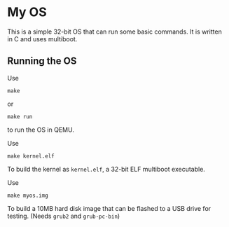 # My OS
This is a simple 32-bit OS that can run some basic commands. It is written in C and uses multiboot.
## Running the OS
Use
```
make
```
or
```
make run
```
to run the OS in QEMU.

Use
```
make kernel.elf
```
To build the kernel as `kernel.elf`, a 32-bit ELF multiboot executable.

Use
```
make myos.img
```
To build a 10MB hard disk image that can be flashed to a USB drive for testing. (Needs `grub2` and `grub-pc-bin`)